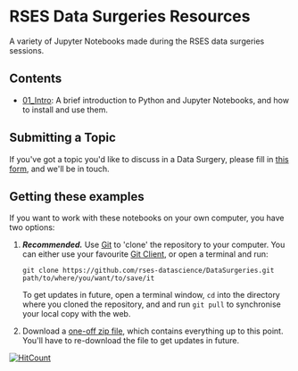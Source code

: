 # RSES Data Surgeries Resources

A variety of Jupyter Notebooks made during the RSES data surgeries sessions.

## Contents

- [01_Intro](./01_Intro/Intro_to_Python_and_Jupyter.ipynb): A brief introduction to Python and Jupyter Notebooks, and how to install and use them.

## Submitting a Topic

If you've got a topic you'd like to discuss in a Data Surgery, please fill in [this form](https://goo.gl/forms/M94YdBKPSjrihfYi1), and we'll be in touch.

## Getting these examples

If you want to work with these notebooks on your own computer, you have two options:

1. ***Recommended.*** Use [Git](https://git-scm.com/) to 'clone' the repository to your computer. You can either use your favourite [Git Client](https://git-scm.com/downloads/guis), or open a terminal and run:

    `git clone https://github.com/rses-datascience/DataSurgeries.git path/to/where/you/want/to/save/it`

    To get updates in future, open a terminal window, `cd` into the directory where you cloned the repository, and and run `git pull` to synchronise your local copy with the web.

2. Download a [one-off zip file](https://github.com/rses-datascience/DataSurgeries/archive/master.zip), which contains everything up to this point. You'll have to re-download the file to get updates in future.

[![HitCount](http://hits.dwyl.io/rses-datascience/DataSurgeries.svg)](http://hits.dwyl.io/rses-datascience/DataSurgeries)